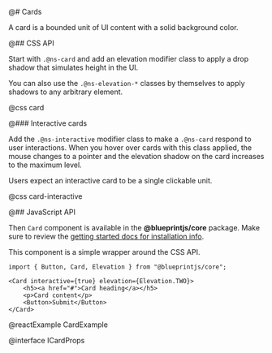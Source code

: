 @# Cards

A card is a bounded unit of UI content with a solid background color.

@## CSS API

Start with `.@ns-card` and add an elevation modifier class to apply a drop shadow that simulates
height in the UI.

You can also use the `.@ns-elevation-*` classes by themselves to apply shadows to any arbitrary
element.

@css card

@### Interactive cards

Add the `.@ns-interactive` modifier class to make a `.@ns-card` respond to user interactions. When you
hover over cards with this class applied, the mouse changes to a pointer and the elevation shadow on
the card increases to the maximum level.

Users expect an interactive card to be a single clickable unit.

@css card-interactive

@## JavaScript API

Then `Card` component is available in the __@blueprintjs/core__ package.
Make sure to review the [getting started docs for installation info](#blueprint/getting-started).

This component is a simple wrapper around the CSS API.

```tsx
import { Button, Card, Elevation } from "@blueprintjs/core";

<Card interactive={true} elevation={Elevation.TWO}>
    <h5><a href="#">Card heading</a></h5>
    <p>Card content</p>
    <Button>Submit</Button>
</Card>
```

@reactExample CardExample

@interface ICardProps

